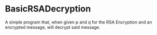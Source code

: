 # BasicRSADecryption
A simple program that, when given p and q for the RSA Encryption and an encrypted message, will decrypt said message.
